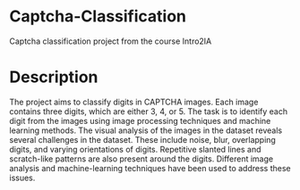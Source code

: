# Captcha-Classification
Captcha classification project from the course Intro2IA

# Description
The project aims to classify digits in CAPTCHA images. Each image contains three digits, which are either 3, 4, or 5. The task is to identify each digit from the images using image processing techniques and machine learning methods. 
The visual analysis of the images in the dataset reveals several challenges in the dataset. These include noise, blur, overlapping digits, and varying orientations of digits. Repetitive slanted lines and scratch-like patterns are also present around the digits. 
Different image analysis and machine-learning techniques have been used to address these issues.
